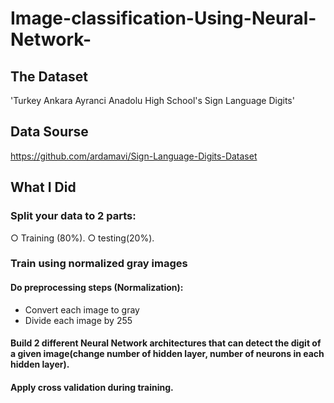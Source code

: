# Image-classification-Using-Neural-Network-
## The Dataset 
'Turkey Ankara Ayranci Anadolu High School's Sign Language Digits' 

## Data Sourse 
https://github.com/ardamavi/Sign-Language-Digits-Dataset

## What I Did

### Split your data to 2 parts: 
○ Training (80%).
○ testing(20%).

### Train using normalized gray images
#### Do preprocessing steps (Normalization):
- Convert each image to gray
- Divide each image by 255
#### Build 2 different Neural Network architectures that can detect the digit of a given image(change number of hidden layer, number of neurons in each hidden layer).
#### Apply cross validation during training.
